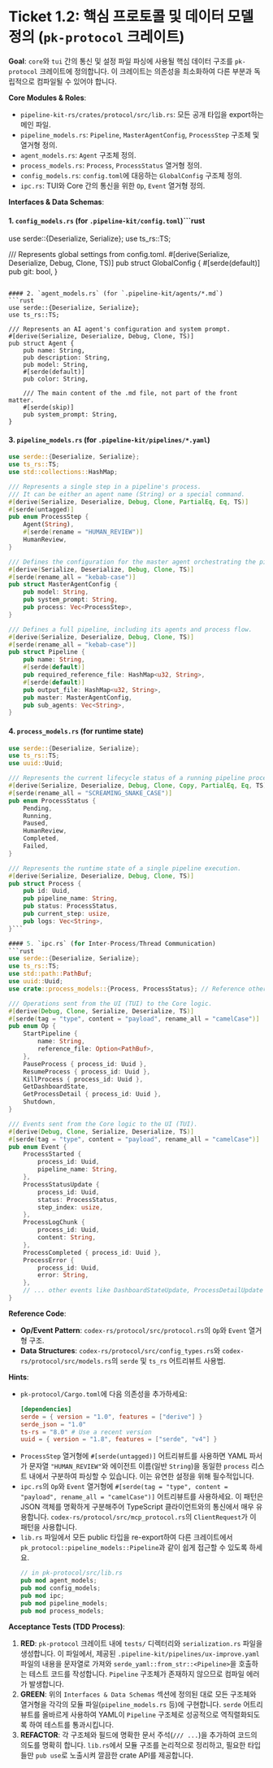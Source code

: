 # **Ticket 1.2: 핵심 프로토콜 및 데이터 모델 정의 (`pk-protocol` 크레이트)**

**Goal**: `core`와 `tui` 간의 통신 및 설정 파일 파싱에 사용될 핵심 데이터 구조를 `pk-protocol` 크레이트에 정의합니다. 이 크레이트는 의존성을 최소화하여 다른 부분과 독립적으로 컴파일될 수 있어야 합니다.

**Core Modules & Roles**:

- `pipeline-kit-rs/crates/protocol/src/lib.rs`: 모든 공개 타입을 export하는 메인 파일.
- `pipeline_models.rs`: `Pipeline`, `MasterAgentConfig`, `ProcessStep` 구조체 및 열거형 정의.
- `agent_models.rs`: `Agent` 구조체 정의.
- `process_models.rs`: `Process`, `ProcessStatus` 열거형 정의.
- `config_models.rs`: `config.toml`에 대응하는 `GlobalConfig` 구조체 정의.
- `ipc.rs`: TUI와 Core 간의 통신을 위한 `Op`, `Event` 열거형 정의.

**Interfaces & Data Schemas**:

#### 1. `config_models.rs` (for `.pipeline-kit/config.toml`)```rust

use serde::{Deserialize, Serialize};
use ts_rs::TS;

/// Represents global settings from config.toml. #[derive(Serialize, Deserialize, Debug, Clone, TS)]
pub struct GlobalConfig { #[serde(default)]
pub git: bool,
}

````

#### 2. `agent_models.rs` (for `.pipeline-kit/agents/*.md`)
```rust
use serde::{Deserialize, Serialize};
use ts_rs::TS;

/// Represents an AI agent's configuration and system prompt.
#[derive(Serialize, Deserialize, Debug, Clone, TS)]
pub struct Agent {
    pub name: String,
    pub description: String,
    pub model: String,
    #[serde(default)]
    pub color: String,

    /// The main content of the .md file, not part of the front matter.
    #[serde(skip)]
    pub system_prompt: String,
}
````

#### 3. `pipeline_models.rs` (for `.pipeline-kit/pipelines/*.yaml`)

```rust
use serde::{Deserialize, Serialize};
use ts_rs::TS;
use std::collections::HashMap;

/// Represents a single step in a pipeline's process.
/// It can be either an agent name (String) or a special command.
#[derive(Serialize, Deserialize, Debug, Clone, PartialEq, Eq, TS)]
#[serde(untagged)]
pub enum ProcessStep {
    Agent(String),
    #[serde(rename = "HUMAN_REVIEW")]
    HumanReview,
}

/// Defines the configuration for the master agent orchestrating the pipeline.
#[derive(Serialize, Deserialize, Debug, Clone, TS)]
#[serde(rename_all = "kebab-case")]
pub struct MasterAgentConfig {
    pub model: String,
    pub system_prompt: String,
    pub process: Vec<ProcessStep>,
}

/// Defines a full pipeline, including its agents and process flow.
#[derive(Serialize, Deserialize, Debug, Clone, TS)]
#[serde(rename_all = "kebab-case")]
pub struct Pipeline {
    pub name: String,
    #[serde(default)]
    pub required_reference_file: HashMap<u32, String>,
    #[serde(default)]
    pub output_file: HashMap<u32, String>,
    pub master: MasterAgentConfig,
    pub sub_agents: Vec<String>,
}
```

#### 4. `process_models.rs` (for runtime state)

````rust
use serde::{Deserialize, Serialize};
use ts_rs::TS;
use uuid::Uuid;

/// Represents the current lifecycle status of a running pipeline process.
#[derive(Serialize, Deserialize, Debug, Clone, Copy, PartialEq, Eq, TS)]
#[serde(rename_all = "SCREAMING_SNAKE_CASE")]
pub enum ProcessStatus {
    Pending,
    Running,
    Paused,
    HumanReview,
    Completed,
    Failed,
}

/// Represents the runtime state of a single pipeline execution.
#[derive(Serialize, Deserialize, Debug, Clone, TS)]
pub struct Process {
    pub id: Uuid,
    pub pipeline_name: String,
    pub status: ProcessStatus,
    pub current_step: usize,
    pub logs: Vec<String>,
}```

#### 5. `ipc.rs` (for Inter-Process/Thread Communication)
```rust
use serde::{Deserialize, Serialize};
use ts_rs::TS;
use std::path::PathBuf;
use uuid::Uuid;
use crate::process_models::{Process, ProcessStatus}; // Reference other models in this crate

/// Operations sent from the UI (TUI) to the Core logic.
#[derive(Debug, Clone, Serialize, Deserialize, TS)]
#[serde(tag = "type", content = "payload", rename_all = "camelCase")]
pub enum Op {
    StartPipeline {
        name: String,
        reference_file: Option<PathBuf>,
    },
    PauseProcess { process_id: Uuid },
    ResumeProcess { process_id: Uuid },
    KillProcess { process_id: Uuid },
    GetDashboardState,
    GetProcessDetail { process_id: Uuid },
    Shutdown,
}

/// Events sent from the Core logic to the UI (TUI).
#[derive(Debug, Clone, Serialize, Deserialize, TS)]
#[serde(tag = "type", content = "payload", rename_all = "camelCase")]
pub enum Event {
    ProcessStarted {
        process_id: Uuid,
        pipeline_name: String,
    },
    ProcessStatusUpdate {
        process_id: Uuid,
        status: ProcessStatus,
        step_index: usize,
    },
    ProcessLogChunk {
        process_id: Uuid,
        content: String,
    },
    ProcessCompleted { process_id: Uuid },
    ProcessError {
        process_id: Uuid,
        error: String,
    },
    // ... other events like DashboardStateUpdate, ProcessDetailUpdate
}
````

**Reference Code**:

- **Op/Event Pattern**: `codex-rs/protocol/src/protocol.rs`의 `Op`와 `Event` 열거형 구조.
- **Data Structures**: `codex-rs/protocol/src/config_types.rs`와 `codex-rs/protocol/src/models.rs`의 `serde` 및 `ts_rs` 어트리뷰트 사용법.

**Hints**:

- `pk-protocol/Cargo.toml`에 다음 의존성을 추가하세요:
  ```toml
  [dependencies]
  serde = { version = "1.0", features = ["derive"] }
  serde_json = "1.0"
  ts-rs = "8.0" # Use a recent version
  uuid = { version = "1.8", features = ["serde", "v4"] }
  ```
- `ProcessStep` 열거형에 `#[serde(untagged)]` 어트리뷰트를 사용하면 YAML 파서가 문자열 `"HUMAN_REVIEW"`와 에이전트 이름(일반 `String`)을 동일한 `process` 리스트 내에서 구분하여 파싱할 수 있습니다. 이는 유연한 설정을 위해 필수적입니다.
- `ipc.rs`의 `Op`와 `Event` 열거형에 `#[serde(tag = "type", content = "payload", rename_all = "camelCase")]` 어트리뷰트를 사용하세요. 이 패턴은 JSON 객체를 명확하게 구분해주어 TypeScript 클라이언트와의 통신에서 매우 유용합니다. `codex-rs/protocol/src/mcp_protocol.rs`의 `ClientRequest`가 이 패턴을 사용합니다.
- `lib.rs` 파일에서 모든 public 타입을 re-export하여 다른 크레이트에서 `pk_protocol::pipeline_models::Pipeline`과 같이 쉽게 접근할 수 있도록 하세요.
  ```rust
  // in pk-protocol/src/lib.rs
  pub mod agent_models;
  pub mod config_models;
  pub mod ipc;
  pub mod pipeline_models;
  pub mod process_models;
  ```

**Acceptance Tests (TDD Process)**:

1.  **RED**: `pk-protocol` 크레이트 내에 `tests/` 디렉터리와 `serialization.rs` 파일을 생성합니다. 이 파일에서, 제공된 `.pipeline-kit/pipelines/ux-improve.yaml` 파일의 내용을 문자열로 가져와 `serde_yaml::from_str::<Pipeline>`을 호출하는 테스트 코드를 작성합니다. `Pipeline` 구조체가 존재하지 않으므로 컴파일 에러가 발생합니다.
2.  **GREEN**: 위의 `Interfaces & Data Schemas` 섹션에 정의된 대로 모든 구조체와 열거형을 각각의 모듈 파일(`pipeline_models.rs` 등)에 구현합니다. `serde` 어트리뷰트를 올바르게 사용하여 YAML이 `Pipeline` 구조체로 성공적으로 역직렬화되도록 하여 테스트를 통과시킵니다.
3.  **REFACTOR**: 각 구조체와 필드에 명확한 문서 주석(`/// ...`)을 추가하여 코드의 의도를 명확히 합니다. `lib.rs`에서 모듈 구조를 논리적으로 정리하고, 필요한 타입들만 `pub use`로 노출시켜 깔끔한 crate API를 제공합니다.
